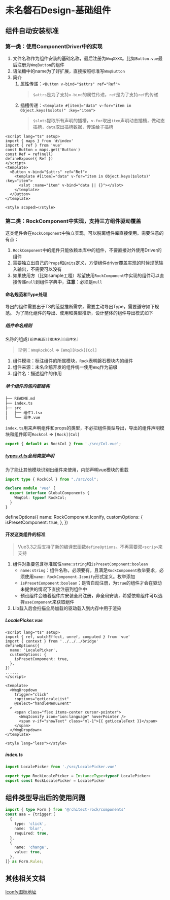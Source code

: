 # 未名磐石Design-基础组件

## 组件自动安装标准

### 第一类：使用ComponentDriver中的实现

1. 文件名称作为组件安装的基础名称，最后注册为`WmqXXXX`。比如`Button.vue`最后注册为`WmqButton`的组件
2. 语法糖中的name为了好扩展，直接按照标准写`WmqButton`
3. 简介
   1. 属性传递：`<Button v-bind="$attrs" ref="Ref">`
      > `$attrs`是为了支持`v-bind`的属性传递，`ref`是为了支持`ref`的传递
   2. 插槽传递：`<template #[item]="data" v-for="item in Object.keys($slots)" :key="item">`
      > `$slots`提取所有声明的插槽，`v-for`取出`item`声明动态插槽，做动态插槽，`data`取出插槽数据，传递给子插槽

```vue
<script lang="ts" setup>
import { maps } from '#/index'
import { ref } from 'vue'
const Button = maps.get('Button')
const Ref = ref(null)
defineExpose({ Ref })
</script>
<template>
  <Button v-bind="$attrs" ref="Ref">
    <template #[item]="data" v-for="item in Object.keys($slots)" :key="item">
      <slot :name="item" v-bind="data || {}"></slot>
    </template>
  </Button>
</template>

<style scoped></style>
```

### 第二类：RockComponent中实现，支持三方组件驱动覆盖

这类组件会在`RockComponent`中独立实现，可以脱离组件库直接使用。需要注意的有点：

1. `RockComponent`中的组件只能依赖本库中的组件，不要直接对外使用Driver的组件
2. 需要独立出自己的`Props`和`Emits`定义，方便组件driver覆盖实现的时候规范输入输出，不需要可以没有
3. 如果使用方（比如sample工程）希望使用`RockComponent`中实现的组件可以直接传递`null`到组件字典中，**注意**：必须是`null`

#### 命名规范和Type处理

导出的组件需要出于TS的范型推断需求，需要主动导出Type，需要遵守如下规范。
为了简化组件的导出、使用和类型推断，设计整体的组件导出模式如下

##### 组件命名规则

名称的组成`[组件来源][模块名][组件名]`

> 举例：`WmqRockCol` => `[Wmq][Rock][Col]`

1. 组件模块：标注组件的所属模块，`Rock`表明磐石模块内的组件
2. 组件来源：未名企鹅开发的组件统一使用`Wmq`作为前缀
3. 组件名：描述组件的作用

##### 单个组件的包内部结构

```md
├── README.md
├── index.ts
├── src
│   ├── 组件1.tsx
│   └── 组件.vue
```

`index.ts`用来声明组件和props的类型，不必把组件类型导出，导出的组件声明模块和组件即可`RockCol` => `[Rock][Col]`

``` ts
export { default as RockCol } from './src/Col.vue';
```

##### [types.d.ts](types.d.ts)全局类型声明

为了能让其他模块识别出组件来使用，内部声明vue模块的重载

```ts
import type { RockCol } from "./src/col";

declare module 'vue' {
  export interface GlobalComponents {
    WmqCol: typeof RockCol;
  }
}
```
defineOptions({
  name: RockComponent.Iconify,
  customOptions: {
    isPresetComponent: true,
  },
})
#### 开发这类组件的标准

> Vue3.3之后支持了新的编译宏函数`defineOptions`。不再需要双`<scrip>`来支持

1. 组件对象要包含标准属性`name:string`和`isPresetComponent:boolean`
    - `name:string`：组件名称，必须要有，且满足`RockComponent`枚举要求，必须使用`name: RockComponent.Iconify`形式定义。枚举添加
    - `isPresetComponent:boolean`：是否自动注册，为`true`的组件才会在驱动未提供的情况下直接注册到组件中
    - 预设组件会随着组件库安装全局注册，非全局安装，希望依赖组件可以选择`useComponent`来获取组件
2. Lib载入后会扫描全局加载的驱动载入到内存中用于渲染

##### LocalePicker.vue

```Vue
<script lang="ts" setup>
import { ref, watchEffect, unref, computed } from 'vue'
import { context } from '../../../bridge'
defineOptions({
  name: 'LocalePicker',
  customOptions: {
    isPresetComponent: true,
  },
})
......
</script>

<template>
  <WmqDropdown
    trigger="click"
    :options="getLocaleList"
    @select="handleMenuEvent"
  >
    <span class="flex items-center cursor-pointer">
      <WmqIconify icon="ion:language" hoverPointer />
      <span v-if="showText" class="ml-1">{{ getLocaleText }}</span>
    </span>
  </WmqDropdown>
</template>

<style lang="less"></style>
```

##### index.ts

```ts
import LocalePicker from './src/LocalePicker.vue'

export type RockLocalePicker = InstanceType<typeof LocalePicker>
export const RockLocalePicker = LocalePicker
```

## 组件类型导出后的使用问题

```typescript
import { type Form } from '@rchitect-rock/components'
const aaa = {trigger:[
  {
    type: 'click',
    name: 'blur',
    required: true,
  },
  {
    name: 'change',
    value: true,
  },
]} as Form.Rules;
```

## 其他相关文档

[Iconfy图标地址](https://icon-sets.iconify.design/)
